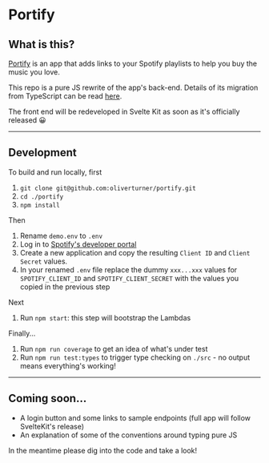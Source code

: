 # Portify

## What is this?
[Portify](https://www.portify.rocks) is an app that adds links to your Spotify playlists to help you buy the music you love.

This repo is a pure JS rewrite of the app's back-end. Details of its migration from TypeScript can be read [here](docs/background.md).

The front end will be redeveloped in Svelte Kit as soon as it's officially released 😀

---

## Development

To build and run locally, first

1. `git clone git@github.com:oliverturner/portify.git`
1. `cd ./portify`
1. `npm install`

Then
1. Rename `demo.env` to `.env`
1. Log in to [Spotify's developer portal](https://developer.spotify.com/dashboard/login)
1. Create a new application and copy the resulting `Client ID` and `Client Secret` values.
1. In your renamed `.env` file replace the dummy `xxx...xxx` values for `SPOTIFY_CLIENT_ID` and `SPOTIFY_CLIENT_SECRET` with the values you copied in the previous step

Next
1. Run `npm start`: this step will bootstrap the Lambdas

Finally...
1. Run `npm run coverage` to get an idea of what's under test
1. Run `npm run test:types` to trigger type checking on `./src` - no output means everything's working!

---

## Coming soon...
- A login button and some links to sample endpoints (full app will follow SvelteKit's release)
- An explanation of some of the conventions around typing pure JS

In the meantime please dig into the code and take a look!